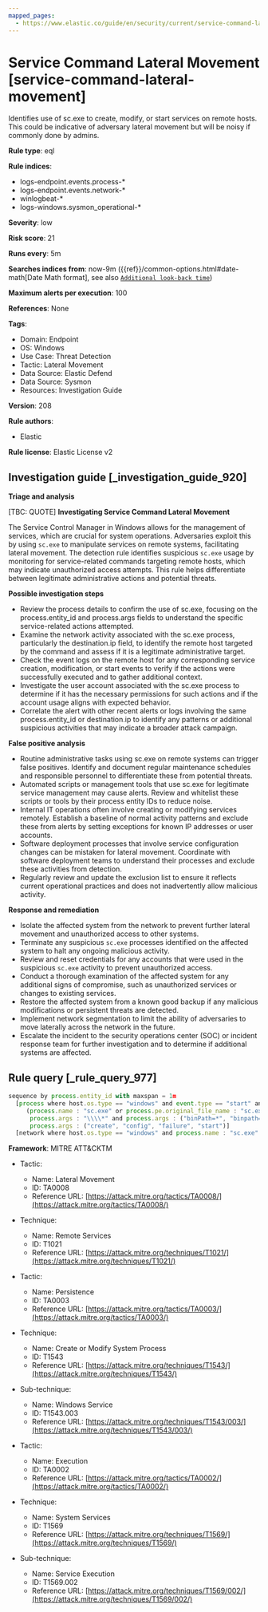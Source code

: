 ```yaml
---
mapped_pages:
  - https://www.elastic.co/guide/en/security/current/service-command-lateral-movement.html
---
```


# Service Command Lateral Movement [service-command-lateral-movement]

Identifies use of sc.exe to create, modify, or start services on remote hosts. This could be indicative of adversary lateral movement but will be noisy if commonly done by admins.

**Rule type**: eql

**Rule indices**:

* logs-endpoint.events.process-*
* logs-endpoint.events.network-*
* winlogbeat-*
* logs-windows.sysmon_operational-*

**Severity**: low

**Risk score**: 21

**Runs every**: 5m

**Searches indices from**: now-9m ({{ref}}/common-options.html#date-math[Date Math format], see also [`Additional look-back time`](docs-content://solutions/security/detect-and-alert/create-detection-rule.md#rule-schedule))

**Maximum alerts per execution**: 100

**References**: None

**Tags**:

* Domain: Endpoint
* OS: Windows
* Use Case: Threat Detection
* Tactic: Lateral Movement
* Data Source: Elastic Defend
* Data Source: Sysmon
* Resources: Investigation Guide

**Version**: 208

**Rule authors**:

* Elastic

**Rule license**: Elastic License v2

## Investigation guide [_investigation_guide_920]

**Triage and analysis**

[TBC: QUOTE]
**Investigating Service Command Lateral Movement**

The Service Control Manager in Windows allows for the management of services, which are crucial for system operations. Adversaries exploit this by using `sc.exe` to manipulate services on remote systems, facilitating lateral movement. The detection rule identifies suspicious `sc.exe` usage by monitoring for service-related commands targeting remote hosts, which may indicate unauthorized access attempts. This rule helps differentiate between legitimate administrative actions and potential threats.

**Possible investigation steps**

* Review the process details to confirm the use of sc.exe, focusing on the process.entity_id and process.args fields to understand the specific service-related actions attempted.
* Examine the network activity associated with the sc.exe process, particularly the destination.ip field, to identify the remote host targeted by the command and assess if it is a legitimate administrative target.
* Check the event logs on the remote host for any corresponding service creation, modification, or start events to verify if the actions were successfully executed and to gather additional context.
* Investigate the user account associated with the sc.exe process to determine if it has the necessary permissions for such actions and if the account usage aligns with expected behavior.
* Correlate the alert with other recent alerts or logs involving the same process.entity_id or destination.ip to identify any patterns or additional suspicious activities that may indicate a broader attack campaign.

**False positive analysis**

* Routine administrative tasks using sc.exe on remote systems can trigger false positives. Identify and document regular maintenance schedules and responsible personnel to differentiate these from potential threats.
* Automated scripts or management tools that use sc.exe for legitimate service management may cause alerts. Review and whitelist these scripts or tools by their process entity IDs to reduce noise.
* Internal IT operations often involve creating or modifying services remotely. Establish a baseline of normal activity patterns and exclude these from alerts by setting exceptions for known IP addresses or user accounts.
* Software deployment processes that involve service configuration changes can be mistaken for lateral movement. Coordinate with software deployment teams to understand their processes and exclude these activities from detection.
* Regularly review and update the exclusion list to ensure it reflects current operational practices and does not inadvertently allow malicious activity.

**Response and remediation**

* Isolate the affected system from the network to prevent further lateral movement and unauthorized access to other systems.
* Terminate any suspicious `sc.exe` processes identified on the affected system to halt any ongoing malicious activity.
* Review and reset credentials for any accounts that were used in the suspicious `sc.exe` activity to prevent unauthorized access.
* Conduct a thorough examination of the affected system for any additional signs of compromise, such as unauthorized services or changes to existing services.
* Restore the affected system from a known good backup if any malicious modifications or persistent threats are detected.
* Implement network segmentation to limit the ability of adversaries to move laterally across the network in the future.
* Escalate the incident to the security operations center (SOC) or incident response team for further investigation and to determine if additional systems are affected.


## Rule query [_rule_query_977]

```js
sequence by process.entity_id with maxspan = 1m
  [process where host.os.type == "windows" and event.type == "start" and
     (process.name : "sc.exe" or process.pe.original_file_name : "sc.exe") and
      process.args : "\\\\*" and process.args : ("binPath=*", "binpath=*") and
      process.args : ("create", "config", "failure", "start")]
  [network where host.os.type == "windows" and process.name : "sc.exe" and destination.ip != "127.0.0.1"]
```

**Framework**: MITRE ATT&CKTM

* Tactic:

    * Name: Lateral Movement
    * ID: TA0008
    * Reference URL: [https://attack.mitre.org/tactics/TA0008/](https://attack.mitre.org/tactics/TA0008/)

* Technique:

    * Name: Remote Services
    * ID: T1021
    * Reference URL: [https://attack.mitre.org/techniques/T1021/](https://attack.mitre.org/techniques/T1021/)

* Tactic:

    * Name: Persistence
    * ID: TA0003
    * Reference URL: [https://attack.mitre.org/tactics/TA0003/](https://attack.mitre.org/tactics/TA0003/)

* Technique:

    * Name: Create or Modify System Process
    * ID: T1543
    * Reference URL: [https://attack.mitre.org/techniques/T1543/](https://attack.mitre.org/techniques/T1543/)

* Sub-technique:

    * Name: Windows Service
    * ID: T1543.003
    * Reference URL: [https://attack.mitre.org/techniques/T1543/003/](https://attack.mitre.org/techniques/T1543/003/)

* Tactic:

    * Name: Execution
    * ID: TA0002
    * Reference URL: [https://attack.mitre.org/tactics/TA0002/](https://attack.mitre.org/tactics/TA0002/)

* Technique:

    * Name: System Services
    * ID: T1569
    * Reference URL: [https://attack.mitre.org/techniques/T1569/](https://attack.mitre.org/techniques/T1569/)

* Sub-technique:

    * Name: Service Execution
    * ID: T1569.002
    * Reference URL: [https://attack.mitre.org/techniques/T1569/002/](https://attack.mitre.org/techniques/T1569/002/)



